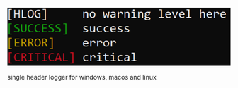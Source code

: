 ![Project Screenshot](https://github.com/maxential/hlog/blob/main/console1.png)

single header logger for windows, macos and linux
